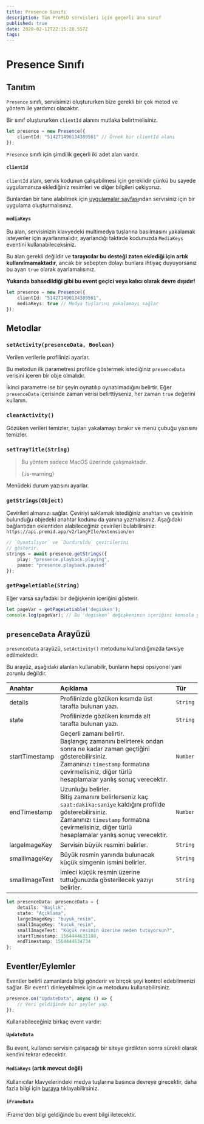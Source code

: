 ```yaml
---
title: Presence Sınıfı
description: Tüm PreMiD servisleri için geçerli ana sınıf
published: true
date: 2020-02-12T22:15:28.557Z
tags:
---
```


# Presence Sınıfı

## Tanıtım

`Presence` sınıfı, servisimizi oluştururken bize gerekli bir çok metod ve yöntem ile yardımcı olacaktır.

 Bir sınıf oluştururken `clientId` alanını mutlaka belirtmelisiniz.

```typescript
let presence = new Presence({
    clientId: "514271496134389561" // Örnek bir clientId alanı
});
```

`Presence` sınıfı için şimdilik geçerli iki adet alan vardır.

#### `clientId`

`clientId` alanı, servis kodunun çalışabilmesi için gereklidir çünkü bu sayede uygulamanıza eklediğiniz resimleri ve diğer bilgileri çekiyoruz.

Bunlardan bir tane alabilmek için [uygulamalar sayfası](https://discordapp.com/developers/applications)ndan servisiniz için bir uygulama oluşturmalısınız.

#### `mediaKeys`

Bu alan, servisinizin klavyedeki multimedya tuşlarına basılmasını yakalamak isteyenler için ayarlanmalıdır, ayarlandığı taktirde kodunuzda `MediaKeys` eventini kullanabileceksiniz.

Bu alan gerekli değildir ve **tarayıcılar bu desteği zaten eklediği için artık kullanılmamaktadır**, ancak bir sebepten dolayı bunlara ihtiyaç duyuyorsanız bu ayarı `true` olarak ayarlamalısınız.

**Yukarıda bahsedildiği gibi bu event geçici veya kalıcı olarak devre dışıdır!**

```typescript
let presence = new Presence({
    clientId: "514271496134389561",
    mediaKeys: true // Medya tuşlarını yakalamayı sağlar
});
```

## Metodlar

### `setActivity(presenceData, Boolean)`

Verilen verilerle profilinizi ayarlar.

Bu metodun ilk parametresi profilde göstermek istediğiniz `presenceData` verisini içeren bir obje olmalıdır.

İkinci parametre ise bir şeyin oynatılıp oynatılmadığını belirtir. Eğer `presenceData` içerisinde zaman verisi belirttiyseniz, her zaman `true` değerini kullanın.

### `clearActivity()`

Gözüken verileri temizler, tuşları yakalamayı bırakır ve menü çubuğu yazısını temizler.

### `setTrayTitle(String)`

> Bu yöntem sadece MacOS üzerinde çalışmaktadır. 
> 
> {.is-warning}

Menüdeki durum yazısını ayarlar.

### `getStrings(Object)`

Çevirileri almanızı sağlar. Çeviriyi saklamak istediğiniz anahtarı ve çevirinin bulunduğu objedeki anahtar kodunu da yanına yazmalısınız. Aşağıdaki bağlantıdan eklentiden alabileceğiniz çevirileri bulabilirsiniz: `https://api.premid.app/v2/langFIle/extension/en`</code>

```typescript
// `Oynatılıyor` ve `Durduruldu` çevirilerini
// gösterir.
strings = await presence.getStrings({
    play: "presence.playback.playing",
    pause: "presence.playback.paused"
});
```

### `getPageletiable(String)`

Eğer varsa sayfadaki bir değişkenin içeriğini gösterir.

```typescript
let pageVar = getPageLetiable('degisken');
console.log(pageVar); // Bu 'degisken' değişkeninin içeriğini konsola yazdırır.
```

## `presenceData` Arayüzü

`presenceData` arayüzü, `setActivity()` metodunu kullandığınızda tavsiye edilmektedir.

Bu arayüz, aşağıdaki alanları kullanabilir, bunların hepsi opsiyonel yani zorunlu değildir.

<table>
  <thead>
    <tr>
      <th style="text-align:left">Anahtar</th>
      <th style="text-align:left">Açıklama</th>
      <th style="text-align:left">Tür</th>
    </tr>
  </thead>
  <tbody>
    <tr>
      <td style="text-align:left">details</td>
      <td style="text-align:left">Profilinizde gözüken kısımda üst tarafta bulunan yazı.</td>
      <td style="text-align:left"><code>String</code>
      </td>
    </tr>
    <tr>
      <td style="text-align:left">state</td>
      <td style="text-align:left">Profilinizde gözüken kısımda alt tarafta bulunan yazı.</td>
      <td style="text-align:left"><code>String</code>
      </td>
    </tr>
    <tr>
      <td style="text-align:left">startTimestamp</td>
      <td style="text-align:left">Geçerli zamanı belirtir.<br>
        Başlangıç zamanını belirterek ondan sonra ne kadar zaman geçtiğini gösterebilirsiniz.
          <br>Zamanınızı <code>timestamp</code> formatına çevirmelisiniz, diğer türlü hesaplamalar yanlış sonuç verecektir.
      </td>
      <td style="text-align:left"><code>Number</code>
      </td>
    </tr>
    <tr>
      <td style="text-align:left">endTimestamp</td>
      <td style="text-align:left">Uzunluğu belirler.
        <br>Bitiş zamanını belirlerseniz kaç <code>saat:dakika:saniye</code> kaldığını profilde gösterebilirsiniz.
          <br>Zamanınızı <code>timestamp</code> formatına çevirmelisiniz, diğer türlü hesaplamalar yanlış sonuç verecektir.
      </td>
      <td style="text-align:left"><code>Number</code>
      </td>
    </tr>
    <tr>
      <td style="text-align:left">largeImageKey</td>
      <td style="text-align:left">Servisin büyük resmini belirler.</td>
      <td style="text-align:left"><code>String</code>
      </td>
    </tr>
    <tr>
      <td style="text-align:left">smallImageKey</td>
      <td style="text-align:left">Büyük resmin yanında bulunacak küçük simgenin ismini belirler.</td>
      <td style="text-align:left"><code>String</code>
      </td>
    </tr>
    <tr>
      <td style="text-align:left">smallImageText</td>
      <td style="text-align:left">İmleci küçük resmin üzerine tuttuğunuzda gösterilecek yazıyı belirler.</td>
      <td style="text-align:left"><code>String</code>
      </td>
    </tr>
  </tbody>
</table>

```typescript
let presenceData: presenceData = {
    details: "Başlık",
    state: "Açıklama",
    largeImageKey: "buyuk_resim",
    smallImageKey: "kucuk_resim",
    smallImageText: "Küçük resimin üzerine neden tutuyorsun?",
    startTimestamp: 1564444631188,
    endTimestamp: 1564444634734
};
```

## Eventler/Eylemler

Eventler belirli zamanlarda bilgi gönderir ve birçok şeyi kontrol edebilmenizi sağlar. Bir event'i dinleyebilmek için `on` metodunu kullanabilirsiniz.

```typescript
presence.on("UpdateData", async () => {
    // Veri geldiğinde bir şeyler yap.
});
```

Kullanabileceğiniz birkaç event vardır:

#### `UpdateData`

Bu event, kullanıcı servisin çalışacağı bir siteye girdikten sonra sürekli olarak kendini tekrar edecektir.

#### `MediaKeys` (artık mevcut değil)

Kullanıcılar klavyelerindeki medya tuşlarına basınca devreye girecektir, daha fazla bilgi için [buraya](/dev/presence/class#mediakeys) tıklayabilirsiniz.

#### `iFrameData`

iFrame'den bilgi geldiğinde bu event bilgi iletecektir.